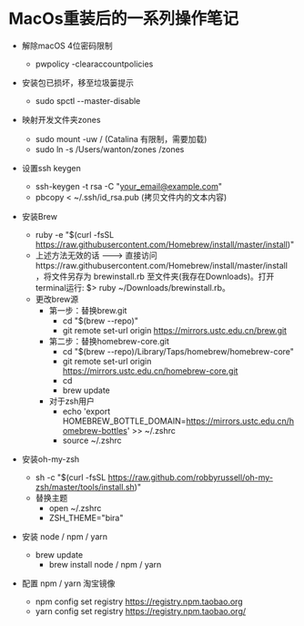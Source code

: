 # MacOs重装后的一系列操作笔记

- 解除macOS 4位密码限制
  - pwpolicy -clearaccountpolicies
- 安装包已损坏，移至垃圾篓提示
  - sudo spctl --master-disable
- 映射开发文件夹zones
  - sudo mount -uw /  (Catalina 有限制，需要加载)
  - sudo ln -s /Users/wanton/zones /zones
- 设置ssh keygen
  - ssh-keygen -t rsa -C "your_email@example.com"
  - pbcopy < ~/.ssh/id_rsa.pub  (拷贝文件内的文本内容)
  
- 安装Brew
  - ruby -e "$(curl -fsSL https://raw.githubusercontent.com/Homebrew/install/master/install)"
  - 上述方法无效的话 ---> 直接访问https://raw.githubusercontent.com/Homebrew/install/master/install，将文件另存为 brewinstall.rb 至文件夹(我存在Downloads)。打开terminal运行: $> ruby ~/Downloads/brewinstall.rb。
  - 更改brew源
    - 第一步：替换brew.git
      - cd "$(brew --repo)"
      - git remote set-url origin https://mirrors.ustc.edu.cn/brew.git
    - 第二步：替换homebrew-core.git
      - cd "$(brew --repo)/Library/Taps/homebrew/homebrew-core"
      - git remote set-url origin https://mirrors.ustc.edu.cn/homebrew-core.git
      - cd
      - brew update
    - 对于zsh用户
      - echo 'export HOMEBREW_BOTTLE_DOMAIN=https://mirrors.ustc.edu.cn/homebrew-bottles' >> ~/.zshrc
      - source ~/.zshrc
- 安装oh-my-zsh
  - sh -c "$(curl -fsSL https://raw.github.com/robbyrussell/oh-my-zsh/master/tools/install.sh)"
  - 替换主题
    - open ~/.zshrc
    - ZSH_THEME="bira"
- 安装  node / npm / yarn
  - brew update
    - brew install node / npm / yarn
- 配置 npm / yarn 淘宝镜像
  - npm config set registry https://registry.npm.taobao.org
  - yarn config set registry https://registry.npm.taobao.org/